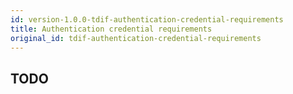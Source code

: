```yaml
---
id: version-1.0.0-tdif-authentication-credential-requirements
title: Authentication credential requirements
original_id: tdif-authentication-credential-requirements
---
```


## TODO
